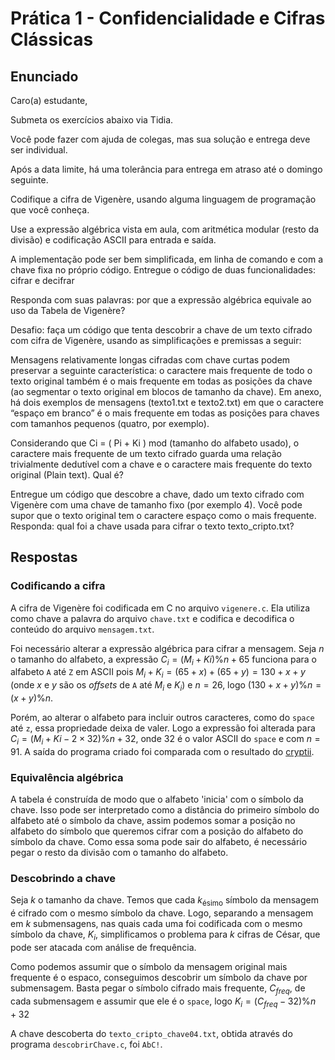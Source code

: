 # Prática 1 - Confidencialidade e Cifras Clássicas

## Enunciado
Caro(a) estudante,

Submeta os exercícios abaixo via Tidia. 

Você pode fazer com ajuda de colegas, mas sua solução e entrega deve ser individual.

Após a data limite, há uma tolerância para entrega em atraso até o domingo seguinte.
  
Codifique a cifra de Vigenère, usando alguma linguagem de programação que você conheça.

Use a expressão algébrica vista em aula, com aritmética modular (resto da divisão) e codificação ASCII para entrada e saída.

A implementação pode ser bem simplificada, em linha de comando e com a chave fixa no próprio código.
Entregue o código de duas funcionalidades: cifrar e decifrar

Responda com suas palavras: por que a expressão algébrica equivale ao uso da Tabela de Vigenère? 
  
Desafio: faça um código que tenta descobrir a chave de um texto cifrado com cifra de Vigenère, usando as simplificações e premissas a seguir:
  
Mensagens relativamente longas cifradas com chave curtas podem preservar a seguinte característica: o caractere mais frequente de todo o texto original também é o mais frequente em todas as posições da chave (ao segmentar o texto original em blocos de tamanho da chave). Em anexo, há dois exemplos de mensagens (texto1.txt e texto2.txt) em que o caractere “espaço em branco” é o mais frequente em todas as posições para chaves com tamanhos pequenos (quatro, por exemplo).

Considerando que Ci = ( Pi + Ki ) mod (tamanho do alfabeto usado), o caractere mais frequente de um texto cifrado guarda uma relação trivialmente dedutível com a chave e o caractere mais frequente do texto original (Plain text). Qual é?

Entregue um código que descobre a chave, dado um texto cifrado com Vigenère com uma chave de tamanho fixo (por exemplo 4). Você pode supor que o texto original tem o caractere espaço como o mais frequente.
Responda: qual foi a chave usada para cifrar o texto texto_cripto.txt?

## Respostas

### Codificando a cifra
A cifra de Vigenère foi codificada em C no arquivo `vigenere.c`. Ela utiliza como chave a palavra do arquivo `chave.txt` e codifica e decodifica o conteúdo do arquivo `mensagem.txt`.

Foi necessário alterar a expressão algébrica para cifrar a mensagem. Seja $n$ o tamanho do alfabeto, a expressão $C_i=(M_i+Ki)\%n+65$ funciona para o alfabeto `A` até `Z` em ASCII pois $M_i+K_i=(65+x)+(65+y)=130+x+y$ (onde $x$ e $y$ são os _offsets_ de `A` até $M_i$ e $K_i$) e $n=26$, logo $(130+x+y)\%n=(x+y)\%n$.

Porém, ao alterar o alfabeto para incluir outros caracteres, como do `space` até `z`, essa propriedade deixa de valer. Logo a expressão foi alterada para $C_i=(M_i+Ki-2\times32)\%n+32$, onde $32$ é o valor ASCII do `space` e com $n=91$. A saída do programa criado foi comparada com o resultado do [cryptii](https://cryptii.com/pipes/vigenere-cipher).

### Equivalência algébrica
A tabela é construída de modo que o alfabeto 'inicia' com o símbolo da chave. Isso pode ser interpretado como a distância do primeiro símbolo do alfabeto até o símbolo da chave, assim podemos somar a posição no alfabeto do símbolo que queremos cifrar com a posição do alfabeto do símbolo da chave. Como essa soma pode sair do alfabeto, é necessário pegar o resto da divisão com o tamanho do alfabeto.

### Descobrindo a chave
Seja $k$ o tamanho da chave. Temos que cada $k_\text{ésimo}$ símbolo da mensagem é cifrado com o mesmo símbolo da chave. Logo, separando a mensagem em $k$ submensagens, nas quais cada uma foi codificada com o mesmo símbolo da chave, $K_i$, simplificamos o problema para $k$ cifras de César, que pode ser atacada com análise de frequência.

Como podemos assumir que o símbolo da mensagem original mais frequente é o espaco, conseguimos descobrir um símbolo da chave por submensagem. Basta pegar o símbolo cifrado mais frequente, $C_{freq}$, de cada submensagem e assumir que ele é o `space`, logo $K_i=(C_{freq}-32)\%n+32$

A chave descoberta do `texto_cripto_chave04.txt`, obtida através do programa `descobrirChave.c`, foi `AbC!`.